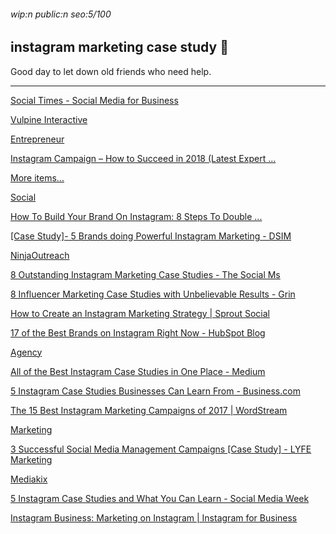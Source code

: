 ###### wip:n public:n seo:5/100

## instagram marketing case study :sneezing_face:

Good day to let down old friends who need help.


----------


[Social Times - Social Media for Business ](http://oursocialtimes.com/9-case-studies-where-clever-instagram-marketing-got-huge-results/)

[Vulpine Interactive ](http://vulpineinteractive.agency/instagram-marketing-case-study/)

[      Entrepreneur](http://www.entrepreneur.com/article/280964)

[      Instagram Campaign – How to Succeed in 2018 (Latest Expert ... ](https://karolakarlson.com/instagram-campaign/)

[More items... ](https://sproutsocial.com/insights/instagram-accounts-to-follow/)

[      Social ](https://sproutsocial.com/insights/instagram-accounts-to-follow/)

[      How To Build Your Brand On Instagram: 8 Steps To Double ... ](https://www.forbes.com/sites/cherylsnappconner/2017/02/16/use-these-8-steps-for-branding-with-instagram-like-a-star/)

[[Case Study]- 5 Brands doing Powerful Instagram Marketing - DSIM ](http://dsim.in/blog/2018/08/31/case-study-5-brands-powerful-instagram-marketing/)

[NinjaOutreach ](http://ninjaoutreach.com/instagram-case-study/)

[8 Outstanding Instagram Marketing Case Studies - The Social Ms ](http://blog.thesocialms.com/8-outstanding-instagram-marketing-case-studies/amp/)

[8 Influencer Marketing Case Studies with Unbelievable Results - Grin ](http://www.grin.co/blog/8-influencer-marketing-case-studies-with-unbelievable-results?hs_amp=true)

[How to Create an Instagram Marketing Strategy | Sprout Social ](http://sproutsocial.com/insights/instagram-marketing-strategy-guide/amp/)

[17 of the Best Brands on Instagram Right Now - HubSpot Blog ](http://blog.hubspot.com/marketing/best-brands-on-instagram)

[Agency ](http://ostmarketing.com/5-outstanding-social-media-marketing-case-studies/)

[All of the Best Instagram Case Studies in One Place - Medium ](http://medium.com/@DashHudson/all-of-the-best-instagram-case-studies-in-one-place-a35e84aa9553)

[5 Instagram Case Studies Businesses Can Learn From - Business.com ](http://www.business.com/articles/silbio-porcellana-instagram-case-studies/)

[The 15 Best Instagram Marketing Campaigns of 2017 | WordStream ](http://www.wordstream.com/blog/ws/2017/03/24/best-instagram-marketing-campaigns)

[Marketing ](http://www.lyfemarketing.com/blog/instagram-marketing-strategy/)

[3 Successful Social Media Management Campaigns [Case Study] - LYFE Marketing ](http://www.lyfemarketing.com/social-media-management-case-study/)

[Mediakix ](http://mediakix.com/2018/10/nyx-influencer-marketing-instagram-case-study-beauty/)

[5 Instagram Case Studies and What You Can Learn - Social Media Week ](http://socialmediaweek.org/blog/2015/11/instagram-case-studies-learn/)

[Instagram Business: Marketing on Instagram | Instagram for Business ](http://business.instagram.com/)

